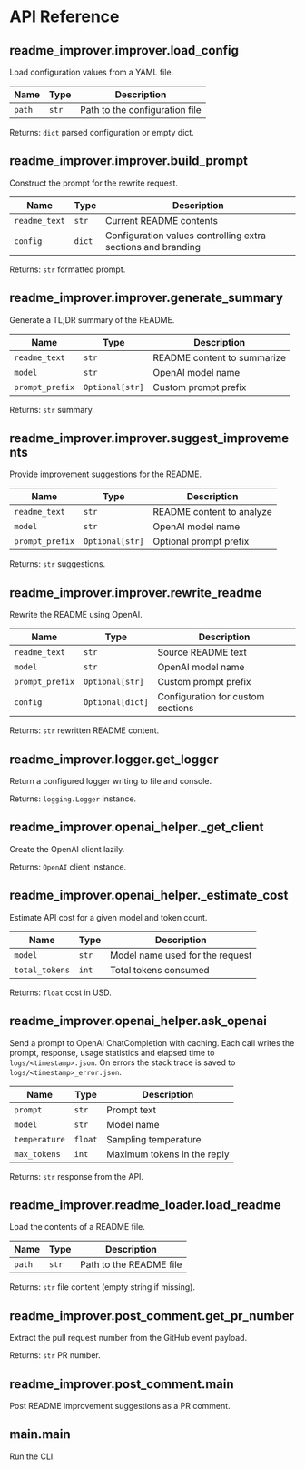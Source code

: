 # API Reference

## readme_improver.improver.load_config

Load configuration values from a YAML file.

| Name | Type | Description |
| --- | --- | --- |
| `path` | `str` | Path to the configuration file |

Returns: `dict` parsed configuration or empty dict.

## readme_improver.improver.build_prompt

Construct the prompt for the rewrite request.

| Name | Type | Description |
| --- | --- | --- |
| `readme_text` | `str` | Current README contents |
| `config` | `dict` | Configuration values controlling extra sections and branding |

Returns: `str` formatted prompt.

## readme_improver.improver.generate_summary

Generate a TL;DR summary of the README.

| Name | Type | Description |
| --- | --- | --- |
| `readme_text` | `str` | README content to summarize |
| `model` | `str` | OpenAI model name |
| `prompt_prefix` | `Optional[str]` | Custom prompt prefix |

Returns: `str` summary.

## readme_improver.improver.suggest_improvements

Provide improvement suggestions for the README.

| Name | Type | Description |
| --- | --- | --- |
| `readme_text` | `str` | README content to analyze |
| `model` | `str` | OpenAI model name |
| `prompt_prefix` | `Optional[str]` | Optional prompt prefix |

Returns: `str` suggestions.

## readme_improver.improver.rewrite_readme

Rewrite the README using OpenAI.

| Name | Type | Description |
| --- | --- | --- |
| `readme_text` | `str` | Source README text |
| `model` | `str` | OpenAI model name |
| `prompt_prefix` | `Optional[str]` | Custom prompt prefix |
| `config` | `Optional[dict]` | Configuration for custom sections |

Returns: `str` rewritten README content.

## readme_improver.logger.get_logger

Return a configured logger writing to file and console.

Returns: `logging.Logger` instance.

## readme_improver.openai_helper._get_client

Create the OpenAI client lazily.

Returns: `OpenAI` client instance.

## readme_improver.openai_helper._estimate_cost

Estimate API cost for a given model and token count.

| Name | Type | Description |
| --- | --- | --- |
| `model` | `str` | Model name used for the request |
| `total_tokens` | `int` | Total tokens consumed |

Returns: `float` cost in USD.

## readme_improver.openai_helper.ask_openai

Send a prompt to OpenAI ChatCompletion with caching. Each call writes the
prompt, response, usage statistics and elapsed time to `logs/<timestamp>.json`.
On errors the stack trace is saved to `logs/<timestamp>_error.json`.

| Name | Type | Description |
| --- | --- | --- |
| `prompt` | `str` | Prompt text |
| `model` | `str` | Model name |
| `temperature` | `float` | Sampling temperature |
| `max_tokens` | `int` | Maximum tokens in the reply |

Returns: `str` response from the API.

## readme_improver.readme_loader.load_readme

Load the contents of a README file.

| Name | Type | Description |
| --- | --- | --- |
| `path` | `str` | Path to the README file |

Returns: `str` file content (empty string if missing).

## readme_improver.post_comment.get_pr_number

Extract the pull request number from the GitHub event payload.

Returns: `str` PR number.

## readme_improver.post_comment.main

Post README improvement suggestions as a PR comment.

## main.main

Run the CLI.
